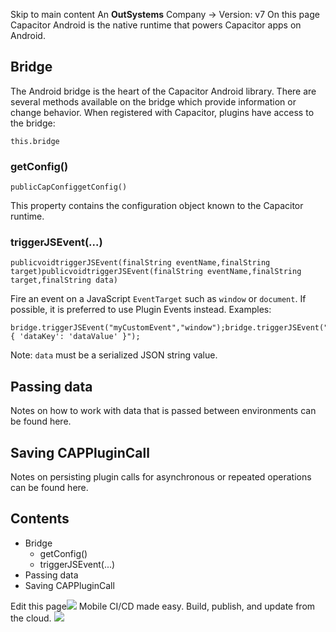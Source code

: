 Skip to main content
An **OutSystems** Company →
Version: v7
On this page
Capacitor Android is the native runtime that powers Capacitor apps on Android.
## Bridge​
The Android bridge is the heart of the Capacitor Android library. There are several methods available on the bridge which provide information or change behavior.
When registered with Capacitor, plugins have access to the bridge:
```
this.bridge
```

### getConfig()​
```
publicCapConfiggetConfig()
```

This property contains the configuration object known to the Capacitor runtime.
### triggerJSEvent(...)​
```
publicvoidtriggerJSEvent(finalString eventName,finalString target)publicvoidtriggerJSEvent(finalString eventName,finalString target,finalString data)
```

Fire an event on a JavaScript `EventTarget` such as `window` or `document`. If possible, it is preferred to use Plugin Events instead.
Examples:
```
bridge.triggerJSEvent("myCustomEvent","window");bridge.triggerJSEvent("myCustomEvent","document","{ 'dataKey': 'dataValue' }");
```

Note: `data` must be a serialized JSON string value.
## Passing data​
Notes on how to work with data that is passed between environments can be found here.
## Saving CAPPluginCall​
Notes on persisting plugin calls for asynchronous or repeated operations can be found here.
## Contents
  * Bridge
    * getConfig()
    * triggerJSEvent(...)
  * Passing data
  * Saving CAPPluginCall


Edit this page![](https://images.prismic.io/ionicframeworkcom/50ede1c5-d69d-4c9d-bf0d-4c9ab7c14724_doc-ad-appflow.png?auto=compress,format&rect=0,0,280,200&w=280&h=200)
Mobile CI/CD made easy. Build, publish, and update from the cloud.
![](https://cdn.bizible.com/ipv?_biz_r=&_biz_h=802059049&_biz_u=bfa08d03ffe94cbc8ad825d7c77fcc94&_biz_l=https%3A%2F%2Fcapacitorjs.com%2Fdocs%2Fcore-apis%2Fandroid&_biz_t=1739803089014&_biz_i=Capacitor%20Android%20API%20%7C%20Capacitor%20Documentation&_biz_n=70&rnd=625868&cdn_o=a&_biz_z=1739803089015)
